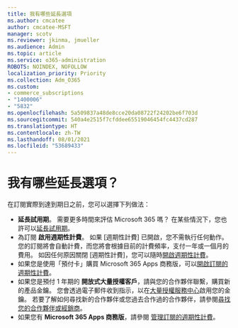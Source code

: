 ```yaml
---
title: 我有哪些延長選項
ms.author: cmcatee
author: cmcatee-MSFT
manager: scotv
ms.reviewer: jkinma, jmueller
ms.audience: Admin
ms.topic: article
ms.service: o365-administration
ROBOTS: NOINDEX, NOFOLLOW
localization_priority: Priority
ms.collection: Adm_O365
ms.custom:
- commerce_subscriptions
- "1400006"
- "5832"
ms.openlocfilehash: 5a509837a48de8cce20da08722f24202be6f703d
ms.sourcegitcommit: 540a4e2515f7cfddee65519046454fc4437cd287
ms.translationtype: HT
ms.contentlocale: zh-TW
ms.lasthandoff: 08/01/2021
ms.locfileid: "53689433"
---
```

# <a name="what-are-my-options-to-extend"></a>我有哪些延長選項？

在訂閱實際到達到期日之前，您可以選擇下列做法：

- **延長試用期**。  需要更多時間來評估 Microsoft 365 嗎？ 在某些情況下，您也許可以[延長試用期](https://docs.microsoft.com/microsoft-365/commerce/extend-your-trial)。  
- 為訂閱 **啟用週期性計費**。 如果 [週期性計費] 已開啟，您不需執行任何動作。 您的訂閱將會自動計費，而您將會根據目前的計費頻率，支付一年或一個月的費用。 如因任何原因關閉 [週期性計費]，您可以隨時[開啟週期性計費](https://docs.microsoft.com/microsoft-365/commerce/subscriptions/renew-your-subscription)。
- 如果您是使用「預付卡」購買 Microsoft 365 Apps 商務版，可以[開啟訂閱的週期性計費](https://docs.microsoft.com/microsoft-365/commerce/subscriptions/renew-your-subscription)。
- 如果您是預付 1 年期的 **開放式大量授權客戶**，請與您的合作夥伴聯繫，購買新的產品金鑰。 您會透過電子郵件收到指示，以在[大量授權服務中心](https://go.microsoft.com/fwlink/p/?LinkID=282016)啟用您的金鑰。 若要了解如何尋找新的合作夥伴或您過去合作過的合作夥伴，請參閱[尋找您的合作夥伴或經銷商](https://docs.microsoft.com/microsoft-365/admin/manage/find-your-partner-or-reseller)。
- 如果您有 **Microsoft 365 Apps 商務版**，請參閱 [管理訂閱的週期性計費](https://docs.microsoft.com/microsoft-365/commerce/subscriptions/renew-your-subscription)。

